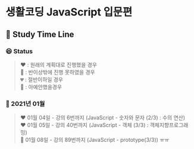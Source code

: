 # 생활코딩 JavaScript 입문편
## :calendar: Study Time Line

### :laughing: Status 

> :heart: : 원래의 계획대로 진행했을 경우<br>
> :green_heart: : 반이상밖에 진행 못하였을 경우<br>
> :broken_heart: : 절반이하일 경우<br>
> :black_heart: : 아예안했을경우


### :rabbit: 2021년 01월 

> :heart: 01월 04일 - 강의 6번까지 (JavaScript - 숫자와 문자 (2/3) : 수의 연산)<br>
> :heart: 01월 05일 - 강의 40번까지 (JavaScript - 객체 (3/3) : 객체지향프로그래밍)<br>
> :green_heart: 01월 08일 - 강의 89번까지 (JavaScript - prototype(3/3)) ㅠㅠ
